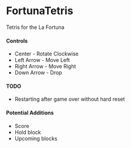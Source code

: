 # FortunaTetris
Tetris for the La Fortuna

#### Controls
* Center - Rotate Clockwise
* Left Arrow - Move Left
* Right Arrow - Move Right 
* Down Arrow - Drop

#### TODO
* Restarting after game over without hard reset

#### Potential Additions
* Score
* Hold block
* Upcoming blocks
